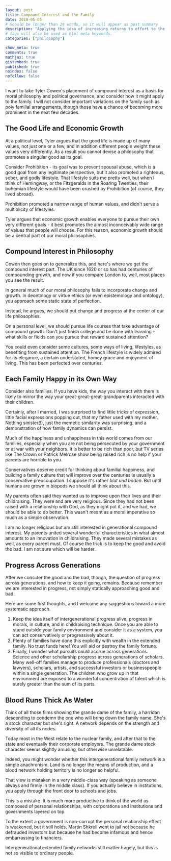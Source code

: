 ```yaml
---
layout: post
title: Compound Interest and the Family 
date: 2018-05-05
# Should be longer than 20 words, so it will appear as post summary
description: "Applying the idea of increasing returns to effort to the family across generations"
# tags will also be used as html meta keywords.
categories: ["philosophy"]

show_meta: true
comments: true
mathjax: true
gistembed: true
published: true
noindex: false
nofollow: false
---
```


I want to take Tyler Cowen's placement of compound interest as a basis for moral
philosophy and political governance, and consider how it might apply to the
family. I will not consider important variations on the family such as poly
familial arrangements, though those have a chance of becoming more prominent in
the next few decades.

## The Good Life and Economic Growth 
At a political level, Tyler argues that the good life is made up of many values,
not just one or a few, and in addition different people weight these values very
differently. As a result you cannot devise a philosophy that promotes a singular
good as its goal.

Consider Prohibition - its goal was to prevent spousal abuse, which is a good
goal from any legitimate perspective, but it also promoted a righteous, sober,
and godly lifestyle. That lifestyle suits me pretty well, but when I think of
Hemingway, or the Fitzgeralds in the Roaring Twenties, their bohemian lifestyle
would have been crushed by Prohibition (of course, they lived abroad).

Prohibition promoted a narrow range of human values, and didn't serve a
multiplicity of lifestyles.

Tyler argues that economic growth enables everyone to pursue their own very
different goals - it best promotes the almost inconceivably wide range of values
that people will choose. For this reason, economic growth should be a central
part of our moral philosophies.

## Compound Interest in Philosophy
Cowen then goes on to generalize this, and here's where we get the compound
interest part. The UK since 1620 or so has had centuries of compounding growth,
and now if you compare London to, well, most places you see the result.

In general much of our moral philosophy fails to incorporate change and growth.
In deontology or virtue ethics (or even epistemology and ontology), you approach
some static state of perfection.

Instead, he argues, we should put change and progress at the center of our life
philosophies.

On a personal level, we should pursue life courses that take advantage of
compound growth. Don't just finish college and be done with learning - what
skills or fields can you pursue that reward sustained attention?

You could even consider some cultures, some ways of living, lifestyles, as
benefiting from sustained attention. The French lifestyle is widely admired for
its elegance, a certain understated, homey grace and enjoyment of living. This
has been perfected over centuries.

## Each Family Happy in its Own Way
Consider also families. If you have kids, the way you interact with them is
likely to mirror the way your great-great-great-grandparents interacted with
their children. 

Certainly, after I married, I was surprised to find little tricks of expression,
little facial expressions popping out, that my father used with my mother.
Nothing sinister(!), just the memetic similarity was surprising, and a
demonstration of how family dynamics can persist.

Much of the happiness and unhappiness in this world comes from our families,
especially when you are not being persecuted by your government or at war with
your neighbors. It is better to be rich than poor, but TV series like The Crown
or Patrick Melrose show being raised rich is no help if your parents are
horrible to you.

Conservatives deserve credit for thinking about familial happiness, and building
a family culture that will improve over the centuries is usually a conservative
preoccupation. I suppose it's rather *blut und boden*. But until humans are
grown in biopods we should all think about this.

My parents often said they wanted us to improve upon their lives and their
childraising. They were and are very religious. Since they had not been raised
with a relationship with God, as they might put it, and we had, we should be
able to do better. This wasn't meant as a moral imperative so much as a simple
observation.

I am no longer religious but am still interested in generational compound
interest. My parents united several wonderful characteristics in what almost
amounts to an innovation in childraising. They made several mistakes as well, as
every parent must. Of course the trick is to keep the good and avoid the bad. I
am not sure which will be harder.

## Progress Across Generations
After we consider the good and the bad, though, the question of progress across
generations, and how to keep it going, remains. Because remember we are
interested in progress, not simply statically approaching good and bad.

Here are some first thoughts, and I welcome any suggestions toward a more systematic approach. 

1. Keep the idea itself of intergenerational progress alive, progress in morals,
   in culture, and in childraising technique. Once you are able to stand outside
   your family environment and consider it as a system, you can act
   conservatively or progressively about it.
2. Plenty of families have done this explicitly with wealth in the extended
   family. No trust funds here! You will aid or destroy the family fortune.
3. Finally, I wonder what pursuits could accrue across generations. Science and
   other scholarship progress across generations of scholars. Many well-off
   families manage to produce professionals (doctors and lawyers), scholars,
   artists, and successful investors or businesspeople within a single
   generation. The children who grow up in that environment are exposed to a
   wonderful concentration of talent which is surely greater than the sum of its
   parts.

## Blood Runs Thick As Water
Think of all those films showing the grande dame of the family, a harridan
descending to condemn the one who will bring down the family name. She's a stock
character but she's right. A network depends on the strength and diversity of
all its nodes. 

Today most in the West relate to the nuclear family, and after that to the state
and eventually their corporate employers. The grande dame stock character seems
slightly amusing, but otherwise unrelatable.

Indeed, you might wonder whether this intergenerational family network is a
simple anachronism. Land is no longer the means of production, and a blood
network holding territory is no longer so helpful.

That view is mistaken in a very middle-class way (speaking as someone always and
firmly in the middle class). If you actually believe in institutions, you apply
through the front door to schools and jobs.

This is a mistake. It is much more productive to think of the world as composed
of personal relationships, with corporations and institutions and governments
layered on top.

To the extent a government is non-corrupt the personal relationship effect is
weakened, but it still holds. Martin Shkreli went to jail not because he
defrauded investors but because he had become infamous and hence embarrassing to
financiers.

Intergenerational extended family networks still matter hugely, but this is not
so visible to ordinary people.

